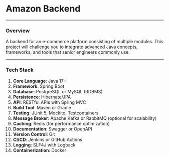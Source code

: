 
# **Amazon Backend**

---

### **Overview**
A backend for an e-commerce platform consisting of multiple modules. This project will challenge you to integrate advanced Java concepts, frameworks, and tools that senior engineers commonly use.

---

### **Tech Stack**
1. **Core Language**: Java 17+  
2. **Framework**: Spring Boot  
3. **Database**: PostgreSQL or MySQL (RDBMS)  
4. **Persistence**: Hibernate/JPA  
5. **API**: RESTful APIs with Spring MVC  
6. **Build Tool**: Maven or Gradle  
7. **Testing**: JUnit 5, Mockito, Testcontainers  
8. **Message Broker**: Apache Kafka or RabbitMQ (optional for scalability)  
9. **Caching**: Redis (for performance optimization)  
10. **Documentation**: Swagger or OpenAPI  
11. **Version Control**: Git  
12. **CI/CD**: Jenkins or GitHub Actions  
13. **Logging**: SLF4J with Logback  
14. **Containerization**: Docker  

